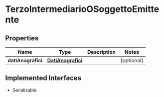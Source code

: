

# TerzoIntermediarioOSoggettoEmittente


## Properties

| Name | Type | Description | Notes |
|------------ | ------------- | ------------- | -------------|
|**datiAnagrafici** | [**DatiAnagrafici**](DatiAnagrafici.md) |  |  [optional] |


## Implemented Interfaces

* Serializable


